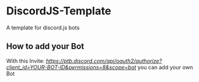 # DiscordJS-Template
A template for discord.js bots

## How to add your Bot
With this Invite: _https://ptb.discord.com/api/oauth2/authorize?client_id=YOUR-BOT-ID&permissions=8&scope=bot_ you can add your own Bot